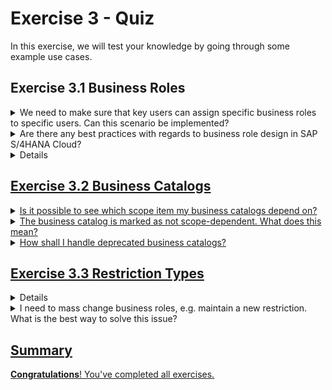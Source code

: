 # Exercise 3 - Quiz

In this exercise, we will test your knowledge by going through some example use cases. 

## Exercise 3.1 Business Roles

<details>
  <summary>We need to make sure that key users can assign specific business roles to specific users. Can this scenario be implemented?</summary>
  <p>Yes, please check <a href="https://help.sap.com/docs/SAP_S4HANA_CLOUD/55a7cb346519450cb9e6d21c1ecd6ec1/24f5b79256f64990af35b22ea87ea020.html?locale=en-US">Maintain Business User Groups</a> and <a href="https://help.sap.com/docs/SAP_S4HANA_CLOUD/55a7cb346519450cb9e6d21c1ecd6ec1/72b48dea7743487c952fa13fbdb6d23c.html?locale=en-US">Maintain Business Role Groups</a></p>
</details>

<details>
  <summary>Are there any best practices with regards to business role design in SAP S/4HANA Cloud?</summary>
  <p>Yes, check the <a href="https://go.support.sap.com/roadmapviewer/#/group//roadmapContentPage/82b2db84548d41209cda972f0fac428b:t4">SAP Activate Roadmap</a> in particular the task <a href="https://go.support.sap.com/roadmapviewer/#/group//roadmap/82b2db84548d41209cda972f0fac428b:t4/node/FA163ED752201EDABFE83D4F5A9A3D51:t4/FA163ED752201EDABFE83D2925E11D51:t4"> Plan and Design Identity and Access Management.</p>
</details>

<details>
  <summary>Are there any best practices with regards to management of business roles during and after release upgrades of SAP S/4HANA Cloud?</summary>
  <p>Yes, SAP provides guidance with the SAP S/4HANA Cloud Identity and Access Management Release Activities guide in the <a href="https://support.sap.com/content/dam/SAAP/SAP_Activate/S4H_1072%20SAP%20S4HC%20IAM%20Release%20Activities%20_%203SL.pdf"> SAP Activate Roadmap.</p>
</details>

## Exercise 3.2 Business Catalogs

<details>
  <summary>Is it possible to see which scope item my business catalogs depend on?</summary>
  <p>Yes, check the Business Catalogs app on tab Scope Items. Alternatively, use the IAM Information System app (Main Entity: Business Catalog, tab: Business Catalog - Scope Item).</p>
</details>

<details>
  <summary>The business catalog is marked as not scope-dependent. What does this mean?</summary>
  <p>Business catalogs that do not depend on any scope items are always visible in the system. For these business catalogs, the following message appears in the table: The business catalog is not scope-dependent.</p>
</details>

<details>
  <summary>How shall I handle deprecated business catalogs?</summary>
  <p>Due to ongoing development in SAP S/4HANA Cloud, including the development of new features and new apps, we need to revise existing business catalogs periodically. This means that some business catalogs will be deprecated and replaced by new ones. You will need to assign roles and users to these new catalogs. Rather than disappearing, such business catalogs are marked as deprecated, which allows you to identify them at a glance. You can also check how many deprecated business catalogs you still have in use with the Business Catalogs app. This app lets you change assignments from the old, deprecated business catalogs to the new, active catalogs quickly and easily. Once the deprecation of a business catalog is announced with the Business Catalogs app, the catalog stays in the system for at least 6 months before being deleted. During these at least 6 months, you can use the old or the new business catalogs. Within this timeframe, you can replace them when it suits you best. In the Business Catalogs app, you can see the release in which the deprecation of a business catalog was announced. In SAP S/4HANA Cloud, some business catalogs are redesigned in each release. Please check the assignments for your roles and users in the Business Catalogs app and make the necessary changes to the assignments as soon as possible..</p>
</details>

## Exercise 3.3 Restriction Types

<details>
  <summary>Are there any ways to see which restriction type is contained in which business catalogs?</summary>
  <p>Yes, use the <a href="https://help.sap.com/docs/SAP_S4HANA_CLOUD/55a7cb346519450cb9e6d21c1ecd6ec1/9203905781b441ed9359cb29803f000a.html?locale=en-US"> Display Restrction Type</a> app</p>
</details>

<details>
  <summary>I need to mass change business roles, e.g. maintain a new restriction. What is the best way to solve this issue?</summary>
  <p>Mass maintenance of business roles is possible with the mass change wizard. For more details check <a href="https://help.sap.com/docs/SAP_S4HANA_CLOUD/55a7cb346519450cb9e6d21c1ecd6ec1/07a3a58ecdbb481cab76fc4e867811cb.html?locale=en-US">How to Make Mass Changes to Business Roles</p>
</details>

## Summary

__Congratulations__! You've completed all exercises.
